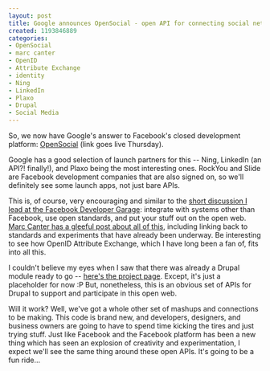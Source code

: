```yaml
--- 
layout: post
title: Google announces OpenSocial - open API for connecting social networks
created: 1193846889
categories: 
- OpenSocial
- marc canter
- OpenID
- Attribute Exchange
- identity
- Ning
- LinkedIn
- Plaxo
- Drupal
- Social Media
---
```

<p>So, we now have Google's answer to Facebook's closed development platform: <a href="http://code.google.com/apis/opensocial">OpenSocial</a> (link goes live Thursday).</p>

<p>Google has a good selection of launch partners for this -- Ning, LinkedIn (an API?! finally!), and Plaxo being the most interesting ones. RockYou and Slide are Facebook development companies that are also signed on, so we'll definitely see some launch apps, not just bare APIs.</p>

<p>This is, of course, very encouraging and similar to the <a href="http://bmannconsulting.com/blog/bmann/future-facebook-q">short discussion I lead at the Facebook Developer Garage</a>: integrate with systems other than Facebook, use open standards, and put your stuff out on the open web. <a href="http://blog.broadbandmechanics.com/2007/10/opensocial-and-socialads">Marc Canter has a gleeful post about all of this</a>, including linking back to standards and experiments that have already been underway. Be interesting to see how OpenID Attribute Exchange, which I have long been a fan of, fits into all this.</p>

<p>I couldn't believe my eyes when I saw that there was already a Drupal module ready to go -- <a href="http://drupal.org/project/opensocial">here's the project page</a>. Except, it's just a placeholder for now :P But, nonetheless, this is an obvious set of APIs for Drupal to support and participate in this open web.</p>

<p>Will it work? Well, we've got a whole other set of mashups and connections to be making. This code is brand new, and developers, designers, and business owners are going to have to spend time kicking the tires and just trying stuff. Just like Facebook and the Facebook platform has been a new thing which has seen an explosion of creativity and experimentation, I expect we'll see the same thing around these open APIs. It's going to be a fun ride...</p>
<!--break-->

